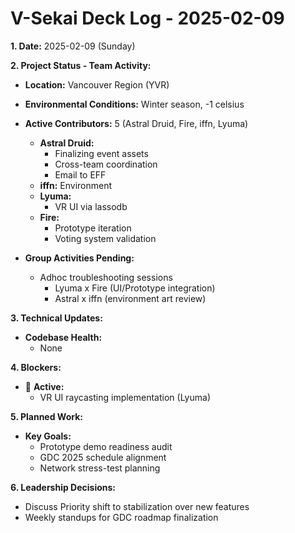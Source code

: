 # V-Sekai Deck Log - 2025-02-09

**1. Date:** 2025-02-09 (Sunday)

**2. Project Status - Team Activity:**

- **Location:** Vancouver Region (YVR)
- **Environmental Conditions:** Winter season, -1 celsius
- **Active Contributors:** 5 (Astral Druid, Fire, iffn, Lyuma)

  - **Astral Druid:** 
    * Finalizing event assets
    * Cross-team coordination
    * Email to EFF
  - **iffn:** Environment
  - **Lyuma:** 
    * VR UI via lassodb
  - **Fire:** 
    * Prototype iteration
    * Voting system validation

- **Group Activities Pending:**
  - Adhoc troubleshooting sessions
    * Lyuma x Fire (UI/Prototype integration)
    * Astral x iffn (environment art review)

**3. Technical Updates:**

- **Codebase Health:**
  - None

**4. Blockers:**

- 🛑 **Active:**
  - VR UI raycasting implementation (Lyuma)

**5. Planned Work:**

- **Key Goals:**
  - Prototype demo readiness audit
  - GDC 2025 schedule alignment
  - Network stress-test planning

**6. Leadership Decisions:**

- Discuss Priority shift to stabilization over new features
- Weekly standups for GDC roadmap finalization
